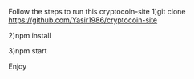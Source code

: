 Follow the steps to run this cryptocoin-site 1)git clone https://github.com/Yasir1986/cryptocoin-site

2)npm install

3)npm start

Enjoy
